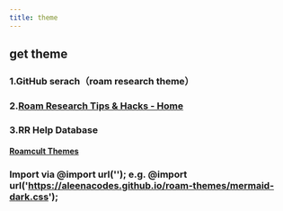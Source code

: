 ```yaml
---
title: theme
---
```


## get theme
### 1.GitHub serach（roam research theme）

### 2.[Roam Research Tips & Hacks - Home](https://www.roamtips.com/home?category=Styles%20and%20Templates)

### 3.RR Help Database
#### [Roamcult Themes](https://roamresearch.com/#/app/help/page/fJRcVITNY)

### Import via @import url('<themename>'); e.g. @import url('https://aleenacodes.github.io/roam-themes/mermaid-dark.css');
